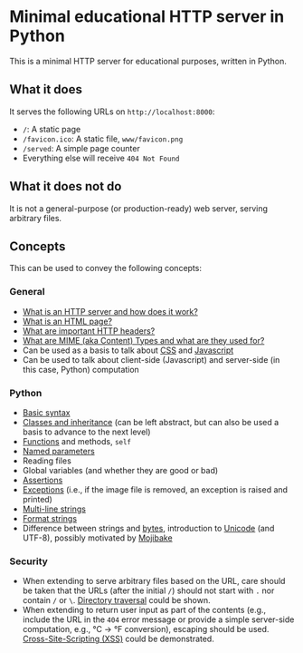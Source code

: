 # Minimal educational HTTP server in Python

This is a minimal HTTP server for educational purposes, written in Python.

## What it does

It serves the following URLs on `http://localhost:8000`:

* `/`: A static page
* `/favicon.ico`: A static file, `www/favicon.png`
* `/served`: A simple page counter
* Everything else will receive `404 Not Found`

## What it does not do

It is not a general-purpose (or production-ready) web server, serving arbitrary
files.

## Concepts

This can be used to convey the following concepts:

### General

* [What is an HTTP server and how does it work?](https://whatis.techtarget.com/definition/Web-server)
* [What is an HTML page?](https://en.wikipedia.org/wiki/HTML#Markup)
* [What are important HTTP headers?](https://en.wikipedia.org/wiki/Hypertext_Transfer_Protocol#Request_messages)
* [What are MIME (aka Content) Types and what are they used for?](https://en.wikipedia.org/wiki/Media_type)
* Can be used as a basis to talk about [CSS](https://en.wikipedia.org/wiki/CSS) and [Javascript](https://en.wikipedia.org/wiki/JavaScript)
* Can be used to talk about client-side (Javascript) and server-side (in this
  case, Python) computation

### Python

* [Basic syntax](https://docs.python.org/3/tutorial/)
* [Classes and inheritance](https://docs.python.org/3/tutorial/classes.html) (can be left abstract, but can also be used a basis
  to advance to the next level)
* [Functions](https://docs.python.org/3/tutorial/controlflow.html#defining-functions) and methods, `self`
* [Named parameters](https://docs.python.org/3/tutorial/controlflow.html#special-parameters)
* Reading files
* Global variables (and whether they are good or bad)
* [Assertions](https://docs.python.org/3/reference/simple_stmts.html#the-assert-statement)
* [Exceptions](https://docs.python.org/3/tutorial/errors.html) (i.e., if the image file is removed, an exception is raised and printed)
* [Multi-line strings](https://docs.python.org/3/reference/simple_stmts.html#the-assert-statement)
* [Format strings](https://docs.python.org/3/reference/simple_stmts.html#the-assert-statement)
* Difference between strings and [bytes](https://docs.python.org/3/library/stdtypes.html#bytes-objects), introduction to [Unicode](https://en.wikipedia.org/wiki/Unicode) (and UTF-8), possibly motivated by [Mojibake](https://de.wikipedia.org/wiki/Zeichensalat#Beispiele)

### Security

* When extending to serve arbitrary files based on the URL, care should be taken that
  the URLs (after the initial `/`) should not start with `.` nor contain `/` or
  `\`. [Directory traversal](https://owasp.org/www-community/attacks/Path_Traversal) could be shown.
* When extending to return user input as part of the contents (e.g., include the
  URL in the `404` error message or provide a simple server-side computation,
  e.g., °C → °F conversion), escaping should be used. [Cross-Site-Scripting
  (XSS)](https://owasp.org/www-project-top-ten/2017/A7_2017-Cross-Site_Scripting_(XSS)) could be demonstrated.
